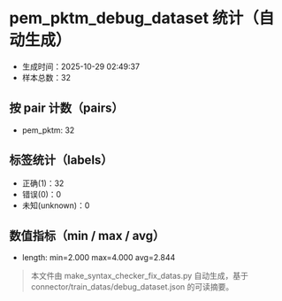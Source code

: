 # pem_pktm_debug_dataset 统计（自动生成）

- 生成时间：2025-10-29 02:49:37
- 样本总数：32

## 按 pair 计数（pairs）
- pem_pktm: 32

## 标签统计（labels）
- 正确(1)：32
- 错误(0)：0
- 未知(unknown)：0

## 数值指标（min / max / avg）
- length: min=2.000 max=4.000 avg=2.844

> 本文件由 make_syntax_checker_fix_datas.py 自动生成，基于 connector/train_datas/debug_dataset.json 的可读摘要。